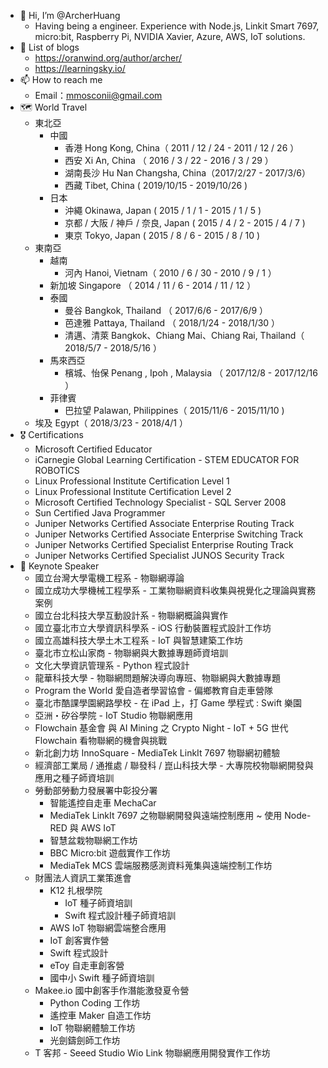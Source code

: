 - 👋 Hi, I’m @ArcherHuang
  - Having being a engineer. Experience with Node.js, Linkit Smart 7697, micro:bit, Raspberry Pi, NVIDIA Xavier, Azure, AWS, IoT solutions.
- 🌱  List of blogs
  - https://oranwind.org/author/archer/
  - https://learningsky.io/
- 📫 How to reach me 
  - Email：mmosconii@gmail.com
- 🗺 World Travel
  - 東北亞
    - 中國
      - 香港 Hong Kong, China（ 2011 / 12 / 24 - 2011 / 12 / 26 ）
      - 西安 Xi An, China （ 2016 / 3 / 22 - 2016 / 3 / 29 ）
      - 湖南長沙 Hu Nan Changsha, China（2017/2/27 - 2017/3/6）
      - 西藏 Tibet, China ( 2019/10/15 - 2019/10/26 )
    - 日本 
      - 沖繩  Okinawa, Japan  ( 2015 / 1 / 1 - 2015 / 1 / 5 )
      - 京都 / 大阪 / 神戶 / 奈良, Japan  ( 2015 / 4 / 2 - 2015 / 4 / 7 )
      - 東京 Tokyo, Japan  ( 2015 / 8 / 6 - 2015 / 8 / 10 )
  - 東南亞
    - 越南
      - 河內 Hanoi, Vietnam（ 2010 / 6 / 30 - 2010 / 9 / 1 ）
    - 新加坡 Singapore （ 2014 / 11 / 6 - 2014 / 11 / 12 ）
    - 泰國
      - 曼谷 Bangkok, Thailand （ 2017/6/6 - 2017/6/9 ）
      - 芭達雅 Pattaya, Thailand （ 2018/1/24 - 2018/1/30 ）
      - 清邁、清萊 Bangkok、Chiang Mai、Chiang Rai, Thailand（ 2018/5/7 - 2018/5/16 ）
    - 馬來西亞
      - 檳城、怡保 Penang , Ipoh  , Malaysia （ 2017/12/8 - 2017/12/16 ）
    - 菲律賓 
      - 巴拉望 Palawan,  Philippines（ 2015/11/6 - 2015/11/10 ) 
  - 埃及 Egypt（ 2018/3/23 - 2018/4/1 ）
- 🎖 Certifications
  - Microsoft Certified Educator
  - iCarnegie Global Learning Certification - STEM EDUCATOR FOR ROBOTICS 
  - Linux Professional Institute Certification Level 1
  - Linux Professional Institute Certification Level 2
  - Microsoft Certified Technology Specialist - SQL Server 2008
  - Sun Certified Java Programmer
  - Juniper Networks Certified Associate Enterprise Routing Track
  - Juniper Networks Certified Associate Enterprise Switching Track
  - Juniper Networks Certified Specialist Enterprise Routing Track
  - Juniper Networks Certified Specialist JUNOS Security Track
- 📣 Keynote Speaker
  - 國立台灣大學電機工程系 - 物聯網導論
  - 國立成功大學機械工程學系 - 工業物聯網資料收集與視覺化之理論與實務案例
  - 國立台北科技大學互動設計系 - 物聯網概論與實作
  - 國立臺北市立大學資訊科學系 - iOS 行動裝置程式設計工作坊
  - 國立高雄科技大學土木工程系 - IoT 與智慧建築工作坊
  - 臺北市立松山家商 - 物聯網與大數據專題師資培訓
  - 文化大學資訊管理系 - Python 程式設計
  - 龍華科技大學 - 物聯網問題解決導向專班、物聯網與大數據專題
  - Program the World 愛自造者學習協會  - 偏鄉教育自走車營隊
  - 臺北市酷課學園網路學校 - 在 iPad 上，打 Game 學程式 : Swift 樂園
  - 亞洲・矽谷學院 - IoT Studio 物聯網應用
  - Flowchain 基金會 與 AI Mining 之 Crypto Night - IoT + 5G 世代 Flowchain 看物聯網的機會與挑戰
  - 新北創力坊 InnoSquare - MediaTek LinkIt 7697 物聯網初體驗
  - 經濟部工業局 / 通推處 / 聯發科 / 崑山科技大學 - 大專院校物聯網開發與應用之種子師資培訓
  - 勞動部勞動力發展署中彰投分署
    - 智能遙控自走車 MechaCar
    - MediaTek LinkIt 7697 之物聯網開發與遠端控制應用 ~ 使用 Node-RED 與 AWS IoT
    - 智慧盆栽物聯網工作坊
    - BBC Micro:bit 遊戲實作工作坊
    - MediaTek  MCS 雲端服務感測資料蒐集與遠端控制工作坊
  - 財團法人資訊工業策進會
    - K12 扎根學院
      - IoT 種子師資培訓
      - Swift 程式設計種子師資培訓
    - AWS IoT 物聯網雲端整合應用
    - IoT 創客實作營
    - Swift 程式設計
    - eToy 自走車創客營
    - 國中小 Swift 種子師資培訓
  - Makee.io 國中創客手作潛能激發夏令營
    - Python Coding 工作坊
    - 遙控車 Maker 自造工作坊
    - IoT 物聯網體驗工作坊
    - 光劍鑄劍師工作坊
  - T 客邦 - Seeed Studio Wio Link 物聯網應用開發實作工作坊
<!---
ArcherHuang/ArcherHuang is a ✨ special ✨ repository because its `README.md` (this file) appears on your GitHub profile.
You can click the Preview link to take a look at your changes.
💞️ 
- 👀 I’m interested in ...
--->
